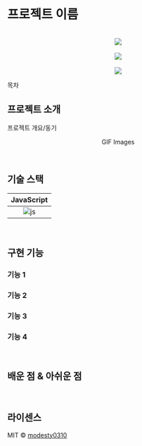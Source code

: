 # 프로젝트 이름

<p align="center">
  <br>
  <img src="https://powerful-daegu.s3.ap-northeast-2.amazonaws.com/readme/PowerfulDaegu.png">
  <br>
  <br>
  <img src="https://powerful-daegu.s3.ap-northeast-2.amazonaws.com/readme/powerful_main.png">
  <br>
  <br>
  <img src="https://powerful-daegu.s3.ap-northeast-2.amazonaws.com/readme/powerful_map.png">
  <br>
</p>

목차

## 프로젝트 소개

<p align="justify">
프로젝트 개요/동기
</p>

<p align="center">
GIF Images
</p>

<br>

## 기술 스택

| JavaScript |
| :--------: |
|   ![js]    |

<br>

## 구현 기능

### 기능 1

### 기능 2

### 기능 3

### 기능 4

<br>

## 배운 점 & 아쉬운 점

<p align="justify">

</p>

<br>

## 라이센스

MIT &copy; [modesty0310](mailto:segyeom.dev@gmail.com)

<!-- Stack Icon Refernces -->

[js]: https://www.google.com/url?sa=i&url=https%3A%2F%2Fko.wikipedia.org%2Fwiki%2FECMA%25EC%258A%25A4%25ED%2581%25AC%25EB%25A6%25BD%25ED%258A%25B8&psig=AOvVaw0yV8gcxNDaFFuo_Xp-m308&ust=1681295552109000&source=images&cd=vfe&ved=0CBEQjRxqFwoTCPjgjcrQof4CFQAAAAAdAAAAABAE